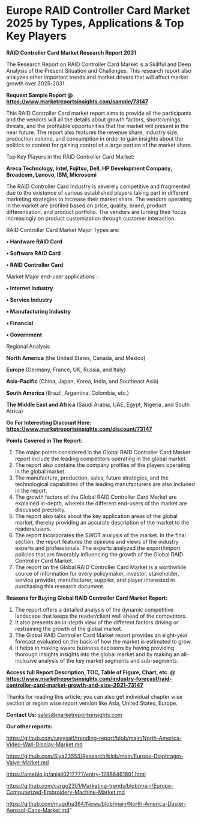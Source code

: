 # Europe RAID Controller Card Market 2025 by Types, Applications & Top Key Players

<strong>RAID Controller Card Market Research Report 2031</strong>

The Research Report on RAID Controller Card Market is a Skillful and Deep Analysis of the Present Situation and Challenges. This research report also analyzes other important trends and market drivers that will affect market growth over 2025-2031.

<strong>Request Sample Report @ <a href=https://www.marketreportsinsights.com/sample/73147>https://www.marketreportsinsights.com/sample/73147</a></strong>

This RAID Controller Card market report aims to provide all the participants and the vendors will all the details about growth factors, shortcomings, threats, and the profitable opportunities that the market will present in the near future. The report also features the revenue share, industry size, production volume, and consumption in order to gain insights about the politics to contest for gaining control of a large portion of the market share.

Top Key Players in the RAID Controller Card Market:

<strong>Areca Technology, Intel, Fujitsu, Dell, HP Development Company, Broadcom, Lenovo, IBM, Microsemi</strong>

The RAID Controller Card Industry is severely competitive and fragmented due to the existence of various established players taking part in different marketing strategies to increase their market share. The vendors operating in the market are profiled based on price, quality, brand, product differentiation, and product portfolio. The vendors are turning their focus increasingly on product customization through customer interaction.

RAID Controller Card Market Major Types are:

<strong>• Hardware RAID Card

• Software RAID Card

• RAID Controller Card</strong>

Market Major end-user applications :

<strong>• Internet Industry

• Service Industry

• Manufacturing Industry

• Financial

• Government</strong>

Regional Analysis

</u><strong><b>North America</b></strong> (the United States, Canada, and Mexico)

<strong><b>Europe </b></strong>(Germany, France, UK, Russia, and Italy)

<strong><b>Asia-Pacific</b></strong> (China, Japan, Korea, India, and Southeast Asia)

<strong><b>South America</b></strong> (Brazil, Argentina, Colombia, etc.)

<strong><b>The Middle East and Africa</b></strong> (Saudi Arabia, UAE, Egypt, Nigeria, and South Africa)

<strong>Go For Interesting Discount Here: <a href=https://www.marketreportsinsights.com/discount/73147>https://www.marketreportsinsights.com/discount/73147</a></strong>

<strong>Points Covered in The Report:</strong>
<ol>
  <li>The major points considered in the Global RAID Controller Card Market report include the leading competitors operating in the global market.</li>
  <li>The report also contains the company profiles of the players operating in the global market.</li>
  <li>The manufacture, production, sales, future strategies, and the technological capabilities of the leading manufacturers are also included in the report.</li>
  <li>The growth factors of the Global RAID Controller Card Market are explained in-depth, wherein the different end-users of the market are discussed precisely.</li>
  <li>The report also talks about the key application areas of the global market, thereby providing an accurate description of the market to the readers/users.</li>
  <li>The report incorporates the SWOT analysis of the market. In the final section, the report features the opinions and views of the industry experts and professionals. The experts analyzed the export/import policies that are favorably influencing the growth of the Global RAID Controller Card Market.</li>
  <li>The report on the Global RAID Controller Card Market is a worthwhile source of information for every policymaker, investor, stakeholder, service provider, manufacturer, supplier, and player interested in purchasing this research document.</li>
</ol>
<strong>Reasons for Buying Global RAID Controller Card Market Report:</strong>

<ol>
  <li>The report offers a detailed analysis of the dynamic competitive landscape that keeps the reader/client well ahead of the competitors.</li>
  <li>It also presents an in-depth view of the different factors driving or restraining the growth of the global market.</li>
  <li>The Global RAID Controller Card Market report provides an eight-year forecast evaluated on the basis of how the market is estimated to grow.</li>
  <li>It helps in making aware business decisions by having providing thorough insights insights into the global market and by making an all-inclusive analysis of the key market segments and sub-segments.</li>
</ol>
<strong>Access full Report Description, TOC, Table of Figure, Chart, etc. @ <a href=https://www.marketreportsinsights.com/industry-forecast/raid-controller-card-market-growth-and-size-2021-73147>https://www.marketreportsinsights.com/industry-forecast/raid-controller-card-market-growth-and-size-2021-73147</a></strong>


Thanks for reading this article; you can also get individual chapter wise section or region wise report version like Asia, United States, Europe.

<strong>Contact Us:</strong>
sales@marketreportsinsights.com

<strong>Our other reports:</strong>

<a href=https://github.com/sayysaif/trending-report/blob/main/North-America-Video-Wall-Display-Market.md>https://github.com/sayysaif/trending-report/blob/main/North-America-Video-Wall-Display-Market.md</a>

<a href=https://github.com/Siya23553/Research/blob/main/Europe-Diaphragm-Valve-Market.md>https://github.com/Siya23553/Research/blob/main/Europe-Diaphragm-Valve-Market.md</a>

<a href=https://ameblo.jp/anjali0217777/entry-12886461801.html>https://ameblo.jp/anjali0217777/entry-12886461801.html</a>

<a href=https://github.com/cargo2301/Marketing-trends/blob/main/Europe-Computerized-Embroidery-Machine-Market.md>https://github.com/cargo2301/Marketing-trends/blob/main/Europe-Computerized-Embroidery-Machine-Market.md</a>

<a href=https://github.com/mugdha364/News/blob/main/North-America-Duster-Aerosol-Cans-Market.md>https://github.com/mugdha364/News/blob/main/North-America-Duster-Aerosol-Cans-Market.md</a>"
